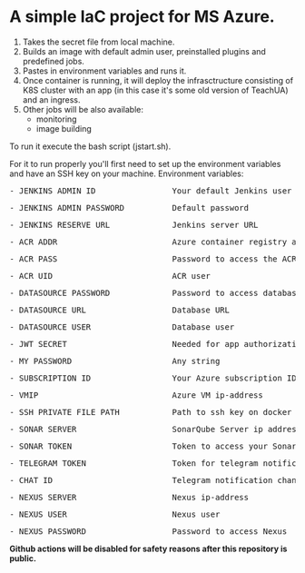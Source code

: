 # A simple IaC project for MS Azure.
1. Takes the secret file from local machine.
2. Builds an image with default admin user, preinstalled plugins and predefined jobs.
3. Pastes in environment variables and runs it.
4. Once container is running, it will deploy the infrasctructure consisting of K8S cluster with an app (in this case it's some old version of TeachUA) and an ingress.
5. Other jobs will be also available:
   - monitoring
   - image building

To run it execute the bash script (jstart.sh).

For it to run properly you'll first need to set up the environment variables and have an SSH key on your machine.
Environment variables:
  <pre>- JENKINS_ADMIN_ID                Your default Jenkins user</pre>
  <pre>- JENKINS_ADMIN_PASSWORD          Default password</pre>
  <pre>- JENKINS_RESERVE_URL             Jenkins server URL</pre>
  <pre>- ACR_ADDR                        Azure container registry address</pre>
  <pre>- ACR_PASS                        Password to access the ACR</pre>
  <pre>- ACR_UID                         ACR user</pre>
  <pre>- DATASOURCE_PASSWORD             Password to access database</pre>
  <pre>- DATASOURCE_URL                  Database URL</pre>
  <pre>- DATASOURCE_USER                 Database user</pre>
  <pre>- JWT_SECRET                      Needed for app authorization (any string will do)</pre>
  <pre>- MY_PASSWORD                     Any string</pre>
  <pre>- SUBSCRIPTION_ID                 Your Azure subscription ID</pre>
  <pre>- VMIP                            Azure VM ip-address</pre>
  <pre>- SSH_PRIVATE_FILE_PATH           Path to ssh key on docker container (NOT VM)</pre>
  <pre>- SONAR_SERVER                    SonarQube Server ip address</pre>
  <pre>- SONAR_TOKEN                     Token to access your SonarQube Server</pre>
  <pre>- TELEGRAM_TOKEN                  Token for telegram notification bot</pre>
  <pre>- CHAT_ID                         Telegram notification channel id</pre>
  <pre>- NEXUS_SERVER                    Nexus ip-address</pre>
  <pre>- NEXUS_USER                      Nexus user</pre>
  <pre>- NEXUS_PASSWORD                  Password to access Nexus</pre>
  
  
  **Github actions will be disabled for safety reasons after this repository is public.**
